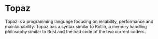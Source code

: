 # Topaz

Topaz is a programming language focusing on reliability, performance and maintainability.
Topaz has a syntax similar to Kotlin, a memory handling philosophy similar to Rust and the bad code of the two current
coders.
